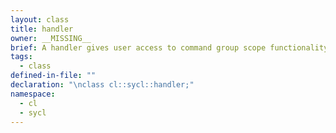 ```yaml
---
layout: class
title: handler
owner: __MISSING__
brief: A handler gives user access to command group scope functionality, such as API calls. This simplifies the interface, as the command group class is not required anymore and the scope is explicit for accessors and API entries.
tags:
  - class
defined-in-file: ""
declaration: "\nclass cl::sycl::handler;"
namespace:
  - cl
  - sycl
---
```

